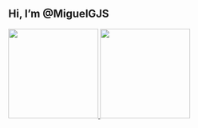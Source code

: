 ## Hi, I’m @MiguelGJS
 <div>
  <a href="https://github.com/MiguelGJS">
  <img height="180em" src="https://github-readme-stats.vercel.app/api?username=MiguelGJS&show_icons=true&theme=dracula&include_all_commits=true&count_private=false"/>
  <img height="180em" src="https://github-readme-stats.vercel.app/api/top-langs/?username=MiguelGJS&layout=compact&langs_count=7&theme=dracula"/>
</div>
